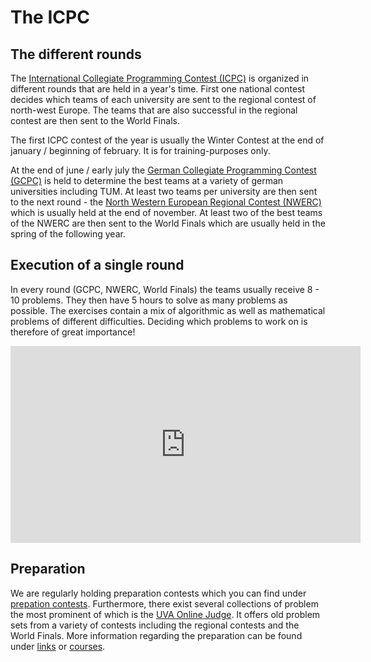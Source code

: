 # The ICPC

## The different rounds

The [International Collegiate Programming Contest (ICPC)](http://icpc.baylor.edu/) is organized in different rounds that are held in a year's time. First one national contest decides which teams of each university are sent to the regional contest of north-west Europe. The teams that are also successful in the regional contest are then sent to the World Finals.

The first ICPC contest of the year is usually the Winter Contest at the end of january / beginning of february. It is for training-purposes only.

At the end of june / early july the [German Collegiate Programming Contest (GCPC)](http://gcpc.nwerc.eu/) is held to determine the best teams at a variety of german universities including TUM. At least two teams per university are then sent to the next round - the [North Western European Regional Contest (NWERC)](http://nwerc.eu/) which is usually held at the end of november. At least two of the best teams of the NWERC are then sent to the World Finals which are usually held in the spring of the following year.

## Execution of a single round

In every round (GCPC, NWERC, World Finals) the teams usually receive 8 - 10 problems. They then have 5 hours to solve as many problems as possible. The exercises contain a mix of algorithmic as well as mathematical problems of different difficulties. Deciding which problems to work on is therefore of great importance!

<div style="width: 100%; text-align: center padding: 1.5em 0;">
<iframe width="560" height="315" src="https://www.youtube.com/embed/s0Qh-gy7ktA" frameborder="0" allowfullscreen></iframe>
</div>

## Preparation

We are regularly holding preparation contests which you can find under [prepation contests](/contests). Furthermore, there exist several collections of problem the most prominent of which is the [UVA Online Judge](https://uva.onlinejudge.org). It offers old problem sets from a variety of contests including the regional contests and the World Finals. More information regarding the preparation can be found under [links](/preparation/links) or [courses](/preparation/courses).
